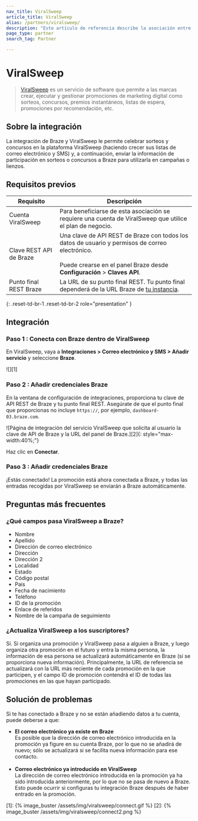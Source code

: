 ```yaml
---
nav_title: ViralSweep
article_title: ViralSweep
alias: /partners/viralsweep/
description: "Este artículo de referencia describe la asociación entre Braze y ViralSweep, un servicio de software que permite a las marcas crear, ejecutar y gestionar promociones de marketing digital como sorteos, concursos, premios instantáneos, listas de espera, promociones por recomendación, etc."
page_type: partner
search_tag: Partner

---
```


# ViralSweep

> [ViralSweep](https://viralsweep.com) es un servicio de software que permite a las marcas crear, ejecutar y gestionar promociones de marketing digital como sorteos, concursos, premios instantáneos, listas de espera, promociones por recomendación, etc. 



## Sobre la integración

La integración de Braze y ViralSweep le permite celebrar sorteos y concursos en la plataforma ViralSweep (haciendo crecer sus listas de correo electrónico y SMS) y, a continuación, enviar la información de participación en sorteos o concursos a Braze para utilizarla en campañas o lienzos. 

## Requisitos previos

| Requisito | Descripción |
| ----------- | ----------- |
| Cuenta ViralSweep | Para beneficiarse de esta asociación se requiere una cuenta de ViralSweep que utilice el plan de negocio. |
| Clave REST API de Braze | Una clave de API REST de Braze con todos los datos de usuario y permisos de correo electrónico. <br><br> Puede crearse en el panel Braze desde **Configuración** > **Claves API**. |
|Punto final REST Braze | La URL de su punto final REST. Tu punto final dependerá de la URL Braze de [tu instancia]({{site.baseurl}}/api/basics/#endpoints). |
{: .reset-td-br-1 .reset-td-br-2 role="presentation" }

## Integración

### Paso 1 : Conecta con Braze dentro de ViralSweep

En ViralSweep, vaya a **Integraciones > Correo electrónico y SMS > Añadir servicio** y seleccione **Braze**. 

![][1]

### Paso 2 : Añadir credenciales Braze

En la ventana de configuración de integraciones, proporciona tu clave de API REST de Braze y tu punto final REST. Asegúrate de que el punto final que proporcionas no incluye `https://`, por ejemplo, `dashboard-03.braze.com`. 

![Página de integración del servicio ViralSweep que solicita al usuario la clave de API de Braze y la URL del panel de Braze.][2]{: style="max-width:40%;"}

Haz clic en **Conectar**.

### Paso 3 : Añadir credenciales Braze
¡Estás conectado! La promoción está ahora conectada a Braze, y todas las entradas recogidas por ViralSweep se enviarán a Braze automáticamente.

## Preguntas más frecuentes

### ¿Qué campos pasa ViralSweep a Braze?
- Nombre
- Apellido
- Dirección de correo electrónico
- Dirección
- Dirección 2
- Localidad
- Estado
- Código postal
- País
- Fecha de nacimiento
- Teléfono
- ID de la promoción
- Enlace de referidos
- Nombre de la campaña de seguimiento

### ¿Actualiza ViralSweep a los suscriptores?
Sí. Si organiza una promoción y ViralSweep pasa a alguien a Braze, y luego organiza otra promoción en el futuro y entra la misma persona, la información de esa persona se actualizará automáticamente en Braze (si se proporciona nueva información). Principalmente, la URL de referencia se actualizará con la URL más reciente de cada promoción en la que participen, y el campo ID de promoción contendrá el ID de todas las promociones en las que hayan participado.

## Solución de problemas

Si te has conectado a Braze y no se están añadiendo datos a tu cuenta, puede deberse a que:

- **El correo electrónico ya existe en Braze**<br>
Es posible que la dirección de correo electrónico introducida en la promoción ya figure en su cuenta Braze, por lo que no se añadirá de nuevo; sólo se actualizará si se facilita nueva información para ese contacto.<br><br>
- **Correo electrónico ya introducido en ViralSweep**<br>
La dirección de correo electrónico introducida en la promoción ya ha sido introducida anteriormente, por lo que no se pasa de nuevo a Braze. Esto puede ocurrir si configuras tu integración Braze después de haber entrado en la promoción.


[1]: {% image_buster /assets/img/viralsweep/connect.gif %}
[2]: {% image_buster /assets/img/viralsweep/connect2.png %}
